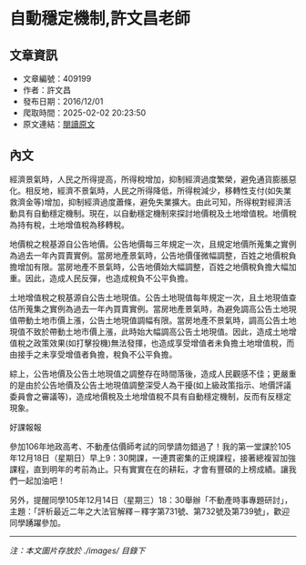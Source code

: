 # 自動穩定機制,許文昌老師

## 文章資訊
- 文章編號：409199
- 作者：許文昌
- 發布日期：2016/12/01
- 爬取時間：2025-02-02 20:23:50
- 原文連結：[閱讀原文](https://real-estate.get.com.tw/Columns/detail.aspx?no=409199)

## 內文
經濟景氣時，人民之所得提高，所得稅增加，抑制經濟過度繁榮，避免通貨膨脹惡化。相反地，經濟不景氣時，人民之所得降低，所得稅減少，移轉性支付(如失業救濟金等)增加，抑制經濟過度蕭條，避免失業擴大。由此可知，所得稅對經濟活動具有自動穩定機制。現在，以自動穩定機制來探討地價稅及土地增值稅。地價稅為持有稅，土地增值稅為移轉稅。

地價稅之稅基源自公告地價。公告地價每三年規定一次，且規定地價所蒐集之實例為過去一年內買賣實例。當房地產景氣時，公告地價僅微幅調整，百姓之地價稅負擔增加有限。當房地產不景氣時，公告地價始大幅調整，百姓之地價稅負擔大幅加重。因此，造成人民反彈，也造成稅負不公平負擔。

土地增值稅之稅基源自公告土地現值。公告土地現值每年規定一次，且土地現值查估所蒐集之實例為過去一年內買賣實例。當房地產景氣時，為避免調高公告土地現值帶動土地市價上漲，公告土地現值調幅有限。當房地產不景氣時，調高公告土地現值不致於帶動土地市價上漲，此時始大幅調高公告土地現值。因此，造成土地增值稅之政策效果(如打擊投機)無法發揮，也造成享受增值者未負擔土地增值稅，而由接手之未享受增值者負擔，稅負不公平負擔。

綜上，公告地價及公告土地現值之調整存在時間落後，造成人民觀感不佳；更嚴重的是由於公告地價及公告土地現值調整深受人為干擾(如上級政策指示、地價評議委員會之審議等)，造成地價稅及土地增值稅不具有自動穩定機制，反而有反穩定現象。

好課報報

參加106年地政高考、不動產估價師考試的同學請勿錯過了！我的第一堂課於105年12月18日（星期日）早上9：30開課，一連貫密集的正規課程，接著總複習加強課程，直到明年的考前為止。只有實實在在的耕耘，才會有豐碩的上榜成績。讓我們一起加油吧！

另外，提醒同學105年12月14日（星期三）18：30舉辦「不動產時事專題研討」，主題：「評析最近二年之大法官解釋－釋字第731號、第732號及第739號」，歡迎同學踴躍參加。

---
*注：本文圖片存放於 ./images/ 目錄下*

